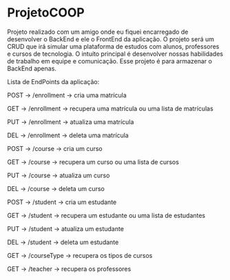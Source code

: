 # ProjetoCOOP
Projeto realizado com um amigo onde eu fiquei encarregado de desenvolver o BackEnd e ele o FrontEnd da aplicação. O projeto será um CRUD que irá simular uma plataforma de estudos com alunos, professores e cursos de tecnologia.  O intuíto principal é desenvolver nossas habilidades de trabalho em equipe e comunicação. Esse projeto é para armazenar o BackEnd apenas.

Lista de EndPoints da aplicação:

POST -> /enrollment -> cria uma matrícula

GET -> /enrollment -> recupera uma matrícula ou uma lista de matrículas

PUT -> /enrollment -> atualiza uma matrícula

DEL -> /enrollment -> deleta uma matrícula


POST -> /course -> cria um curso

GET -> /course -> recupera um curso ou uma lista de cursos

PUT -> /course -> atualiza um curso

DEL -> /course -> deleta um curso


POST -> /student -> cria um estudante

GET -> /student -> recupera um estudante ou uma lista de estudantes

PUT -> /student -> atualiza um estudante

DEL -> /student -> deleta um estudante


GET -> /courseType -> recupera os tipos de cursos


GET -> /teacher -> recupera os professores


